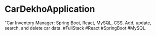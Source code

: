 # CarDekhoApplication
"Car Inventory Manager: Spring Boot, React, MySQL, CSS. Add, update, search, and delete car data. #FullStack #React #SpringBoot #MySQL.
